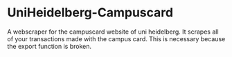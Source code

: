 # UniHeidelberg-Campuscard
A webscraper for the campuscard website of uni heidelberg. It scrapes all of your transactions made with the campus card. This is necessary because the export function is broken.
